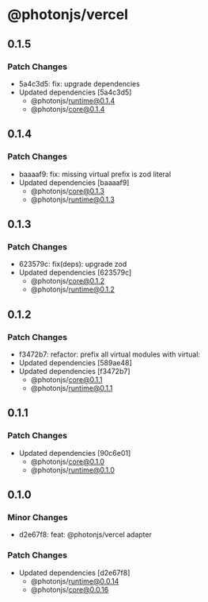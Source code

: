 # @photonjs/vercel

## 0.1.5

### Patch Changes

- 5a4c3d5: fix: upgrade dependencies
- Updated dependencies [5a4c3d5]
  - @photonjs/runtime@0.1.4
  - @photonjs/core@0.1.4

## 0.1.4

### Patch Changes

- baaaaf9: fix: missing virtual prefix is zod literal
- Updated dependencies [baaaaf9]
  - @photonjs/core@0.1.3
  - @photonjs/runtime@0.1.3

## 0.1.3

### Patch Changes

- 623579c: fix(deps): upgrade zod
- Updated dependencies [623579c]
  - @photonjs/core@0.1.2
  - @photonjs/runtime@0.1.2

## 0.1.2

### Patch Changes

- f3472b7: refactor: prefix all virtual modules with virtual:
- Updated dependencies [589ae48]
- Updated dependencies [f3472b7]
  - @photonjs/core@0.1.1
  - @photonjs/runtime@0.1.1

## 0.1.1

### Patch Changes

- Updated dependencies [90c6e01]
  - @photonjs/core@0.1.0
  - @photonjs/runtime@0.1.0

## 0.1.0

### Minor Changes

- d2e67f8: feat: @photonjs/vercel adapter

### Patch Changes

- Updated dependencies [d2e67f8]
  - @photonjs/runtime@0.0.14
  - @photonjs/core@0.0.16
